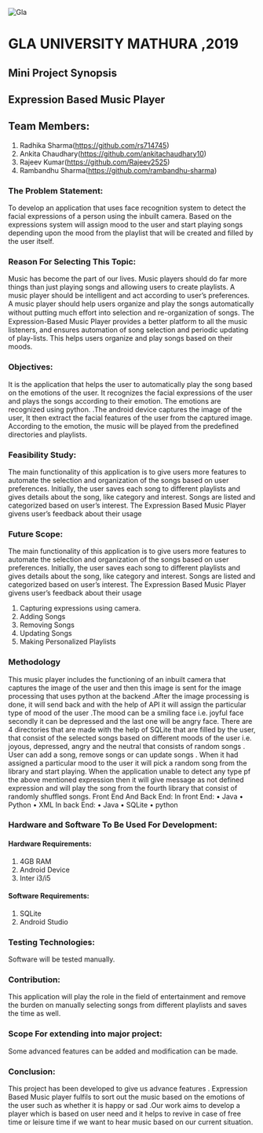 ![Gla](https://github.com/ankita-chaudhary/expressions-based-music-player/blob/master/gla.png)
# GLA UNIVERSITY MATHURA ,2019
## Mini Project Synopsis
## Expression Based Music Player
## Team Members:
1. Radhika Sharma(https://github.com/rs714745)
2. Ankita Chaudhary(https://github.com/ankitachaudhary10)
3. Rajeev Kumar(https://github.com/Rajeev2525)
4. Rambandhu Sharma(https://github.com/rambandhu-sharma)
### The Problem Statement:
To develop an application that uses face recognition system to detect the facial expressions of a person using the inbuilt camera.
Based on the expressions system will assign mood to the user and start playing songs depending upon the mood from the playlist that will be created and filled by the user  itself.
### Reason For Selecting This Topic:
Music has become the part of our lives. Music players should do far more things than just playing songs and allowing users to create playlists. A music player should be intelligent and act according to user’s preferences. A music player should help users organize and play the songs automatically without putting much eﬀort into selection and re-organization of songs. The Expression-Based Music Player provides a better platform to all the music listeners, and ensures automation of song selection and periodic updating of play-lists. This helps users organize and play songs based on their moods.
### Objectives:
It is the application that helps the user to automatically play the song based on the emotions of the user. It recognizes the facial expressions of the user and plays the songs according to their emotion. The emotions are recognized using python. .The android device captures the image of the user, It then extract the facial features of the user from the captured image. 
According to the emotion, the music will be played from the predefined directories and playlists.
### Feasibility Study:
The main functionality of this application is to give users more features to automate the selection and organization of the songs based on user preferences. Initially, the user saves each song to different playlists and gives details about the song, like category and interest. Songs are listed and categorized based on user’s interest. The Expression Based Music Player givens user’s feedback about their usage
### Future Scope:
The main functionality of this application is to give users more features to automate the selection and organization of the songs based on user preferences. Initially, the user saves each song to different playlists and gives details about the song, like category and interest. Songs are listed and categorized based on user’s interest. The Expression Based Music Player givens user’s feedback about their usage
1. Capturing expressions using camera.
2. Adding Songs
3. Removing Songs
4. Updating Songs
5. Making Personalized Playlists
### Methodology
This music player includes the functioning of an inbuilt camera that captures the image of the user and then this image is sent for the image processing that uses python at the backend .After the image processing is done, it will send back and with the help of API it will assign the particular type of mood of the user .The mood can be a smiling face i.e. joyful face secondly it can be depressed and the last one will be angry face. There are 4  directories that are made with the help of SQLite that are filled by the user, that consist of the selected songs based on different moods of the user i.e. joyous, depressed, angry and the neutral that consists of random songs . User can add a song, remove songs or can update songs . When it had assigned a particular mood to the user it will pick a random song from the library and start playing.
When the application unable to detect any type pf the above mentioned expression then it will give message as not defined expression and will play the song from the fourth library that consist of randomly shuffled songs.
Front End And Back End:
In front End:
•	Java
•	Python
•	XML
In back End:
•	Java
•	SQLite
•	python
### Hardware and Software To Be Used For Development:
#### Hardware Requirements:
1. 4GB RAM
2. Android Device
3. Inter i3/i5
#### Software Requirements:
1. SQLite
2. Android Studio
### Testing Technologies:
Software will be tested manually.
### Contribution:
This application will play the role in the field of entertainment and remove the burden on manually selecting songs from different playlists and saves the time as well.
### Scope For extending into major project:
Some advanced features can be added and modification can be made.
### Conclusion:
This project has been developed to give us advance features . Expression Based Music player fulfils to sort out the music based on the emotions of the user such as whether it is happy or sad .Our work  aims to develop a player which is based on user need and it helps to revive in case of free time or leisure time if we want to hear music based on our current situation.

